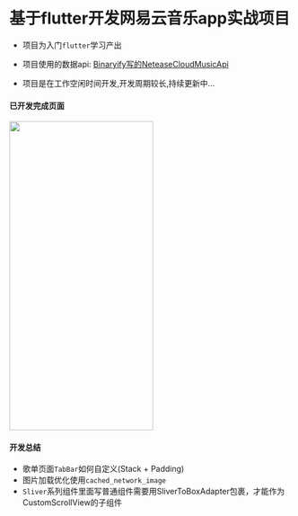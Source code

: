 # 基于flutter开发网易云音乐app实战项目

* 项目为入门`flutter`学习产出

* 项目使用的数据api: [Binaryify写的NeteaseCloudMusicApi](https://github.com/Binaryify/NeteaseCloudMusicApi)

* 项目是在工作空闲时间开发,开发周期较长,持续更新中...

#### 已开发完成页面

<img src="tempDir/gifhome_640x1325_29s.gif" width=256 height=550 />

#### 开发总结

* 歌单页面`TabBar`如何自定义(Stack + Padding)
* 图片加载优化使用`cached_network_image`
* `Sliver`系列组件里面写普通组件需要用SliverToBoxAdapter包裹，才能作为CustomScrollView的子组件